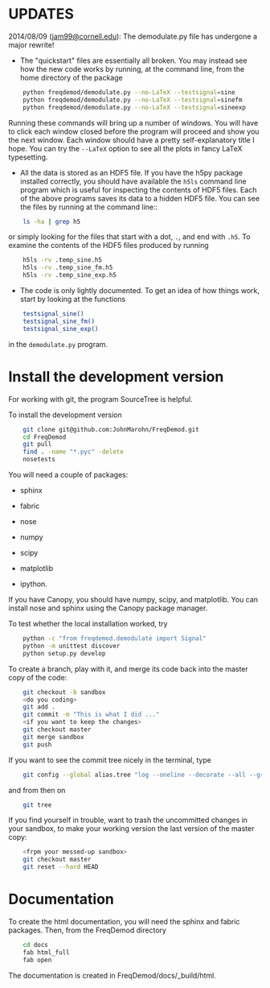 UPDATES
=======

2014/08/09 (jam99@cornell.edu): The demodulate.py file has undergone a major rewrite!

* The "quickstart" files are essentially all broken.  You may instead see how the new code works by running, at the command line, from the home directory of the package

```bash
    python freqdemod/demodulate.py --no-LaTeX --testsignal=sine
    python freqdemod/demodulate.py --no-LaTeX --testsignal=sinefm
    python freqdemod/demodulate.py --no-LaTeX --testsignal=sineexp
```    
    
  Running these commands will bring up a number of windows.  You will have to click each window closed before the program will proceed and show you the next window.  Each window should have a pretty self-explanatory title I hope.  You can try the ``--LaTeX`` option to see all the plots in fancy LaTeX typesetting.

* All the data is stored as an HDF5 file.  If you have the h5py package installed correctly, you should have available the ``h5ls`` command line program which is useful for inspecting the contents of HDF5 files.  Each of the above programs saves its data to a hidden HDF5 file.  You can see the files by running at the command line::

```bash
    ls -ha | grep h5
```
  or simply looking for the files that start with a dot, ``.``, and end with ``.h5``.  To examine the contents of the HDF5 files produced by running

```bash  
    h5ls -rv .temp_sine.h5
    h5ls -rv .temp_sine_fm.h5
    h5ls -rv .temp_sine_exp.h5
```
    
* The code is only lightly documented.  To get an idea of how things work, start by looking at the functions

```bash 
    testsignal_sine()
    testsignal_sine_fm()
    testsignal_sine_exp()
```

  in the ``demodulate.py`` program. 

Install the development version
===============================

For working with git, the program SourceTree is helpful.

To install the development version 

```bash
    git clone git@github.com:JohnMarohn/FreqDemod.git
    cd FreqDemod    
    git pull 
    find . -name "*.pyc" -delete
    nosetests
```

You will need a couple of packages:

* sphinx

* fabric

* nose

* numpy

* scipy

* matplotlib

* ipython.

If you have Canopy, you should have numpy, scipy, and matplotlib.  You can install nose and sphinx using the Canopy package manager.

To test whether the local installation worked, try

```bash
    python -c "from freqdemod.demodulate import Signal"
    python -m unittest discover
    python setup.py develop
```

To create a branch, play with it, and merge its code back into the master copy of the code:

```bash
    git checkout -b sandbox
    <do you coding>
    git add .
    git commit -m "This is what I did ..."
    <if you want to keep the changes>
    git checkout master
    git merge sandbox 
    git push
```

If you want to see the commit tree nicely in the terminal, type

```bash
    git config --global alias.tree "log --oneline --decorate --all --graph"
```

and from then on

```bash
    git tree
```

If you find yourself in trouble, want to trash the uncommitted changes in your sandbox, to make your working version the last version of the master copy:

```bash
    <frpm your messed-up sandbox>
    git checkout master
    git reset --hard HEAD
```

Documentation
=============

To create the html documentation, you will need the sphinx and fabric packages.  Then, from the FreqDemod directory

```bash
    cd docs
    fab html_full
    fab open
```
The documentation is created in FreqDemod/docs/_build/html.
